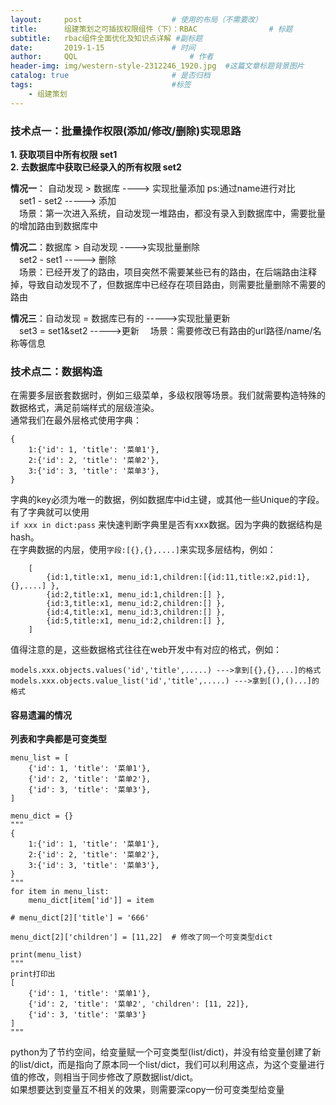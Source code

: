 ```yaml
---
layout:     post   				    # 使用的布局（不需要改）
title:      组建策划之可插拔权限组件（下）：RBAC 				# 标题 
subtitle:   rbac组件全面优化及知识点详解 #副标题
date:       2019-1-15 				# 时间
author:     QQL 						# 作者
header-img: img/western-style-2312246_1920.jpg 	#这篇文章标题背景图片
catalog: true 						# 是否归档
tags:								#标签
    - 组建策划
---
```



### 技术点一：批量操作权限(添加/修改/删除)实现思路
**1. 获取项目中所有权限 set1**  
**2. 去数据库中获取已经录入的所有权限 set2**  

**情况一**： 自动发现 > 数据库 ----> 实现批量添加    ps:通过name进行对比  
&emsp;set1 - set2 -----> 添加  
&emsp;场景：第一次进入系统，自动发现一堆路由，都没有录入到数据库中，需要批量的增加路由到数据库中  

**情况二**：数据库 > 自动发现 ---->实现批量删除  
&emsp;set2 - set1 -----> 删除  
&emsp;场景：已经开发了的路由，项目突然不需要某些已有的路由，在后端路由注释掉，导致自动发现不了，但数据库中已经存在项目路由，则需要批量删除不需要的路由  

**情况三**：自动发现  = 数据库已有的  ----->实现批量更新  
&emsp;set3 = set1&set2   ----->更新
&emsp;场景：需要修改已有路由的url路径/name/名称等信息  

### 技术点二：数据构造  
在需要多层嵌套数据时，例如三级菜单，多级权限等场景。我们就需要构造特殊的数据格式，满足前端样式的层级渲染。  
通常我们在最外层格式使用字典：  
```
{
    1:{'id': 1, 'title': '菜单1'},
    2:{'id': 2, 'title': '菜单2'},
    3:{'id': 3, 'title': '菜单3'},
}
```  

字典的key必须为唯一的数据，例如数据库中id主键，或其他一些Unique的字段。有了字典就可以使用  
`if xxx in dict:pass`  来快速判断字典里是否有xxx数据。因为字典的数据结构是hash。  
在字典数据的内层，使用`字段:[{},{},....]`来实现多层结构，例如：  
```
    [
        {id:1,title:x1, menu_id:1,children:[{id:11,title:x2,pid:1},{},....] },   
        {id:2,title:x1, menu_id:1,children:[] },
        {id:3,title:x1, menu_id:2,children:[] },
        {id:4,title:x1, menu_id:3,children:[] },
        {id:5,title:x1, menu_id:2,children:[] },
    ]
```  
值得注意的是，这些数据格式往往在web开发中有对应的格式，例如：  
```
models.xxx.objects.values('id','title',.....) --->拿到[{},{},...]的格式
models.xxx.objects.value_list('id','title',.....) --->拿到[(),()...]的格式
```  
#### 容易遗漏的情况  
**列表和字典都是可变类型**
```
menu_list = [
    {'id': 1, 'title': '菜单1'},
    {'id': 2, 'title': '菜单2'},
    {'id': 3, 'title': '菜单3'},
]

menu_dict = {}
"""
{
    1:{'id': 1, 'title': '菜单1'},
    2:{'id': 2, 'title': '菜单2'},
    3:{'id': 3, 'title': '菜单3'},
}
"""
for item in menu_list:
    menu_dict[item['id']] = item

# menu_dict[2]['title'] = '666'

menu_dict[2]['children'] = [11,22]  # 修改了同一个可变类型dict

print(menu_list)
"""
print打印出
[
    {'id': 1, 'title': '菜单1'}, 
    {'id': 2, 'title': '菜单2', 'children': [11, 22]}, 
    {'id': 3, 'title': '菜单3'}
]
"""
```  
python为了节约空间，给变量赋一个可变类型(list/dict)，并没有给变量创建了新的list/dict，而是指向了原本同一个list/dict，我们可以利用这点，为这个变量进行值的修改，则相当于同步修改了原数据list/dict。  
如果想要达到变量互不相关的效果，则需要深copy一份可变类型给变量  
